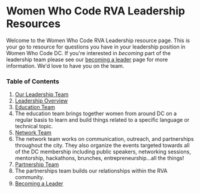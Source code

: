 # Women Who Code RVA Leadership Resources 

Welcome to the Women Who Code RVA Leadership resource page. This is your go to resource for questions you have in your leadership position in Women Who Code DC. 
If you're interested in _becoming_ part of the leadership team please see our [becoming a leader](https://github.com/womenwhocoderichmond/chapter-organization/blob/master/leadership-resources/becoming_a_leader.md) page for more information. We'd love to have you on the team.

### Table of Contents
1. [Our Leadership Team](https://github.com/womenwhocoderichmond/chapter-organization/blob/master/leadership-resources/our_leaders.md)
1. [Leadership Overview]()
1. [Education Team]()
  2. The education team brings together women from around DC on a regular basis to learn and build things related to a specific language or technical topic. 
1. [Network Team]()
  2. The network team works on communication, outreach, and partnerships throughout the city. They also organize the events targeted towards all of the DC membership including public speakers, networking sessions, mentorship, hackathons, brunches, entrepreneurship...all the things!
1. [Partnership Team]()
  2. The partnerships team builds our relationships within the RVA community.
1. [Becoming a Leader]()
